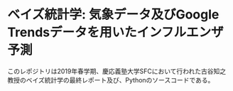 # ベイズ統計学: 気象データ及びGoogle Trendsデータを用いたインフルエンザ予測

<p>このレポジトリは2019年春学期、慶応義塾大学SFCにおいて行われた古谷知之教授のベイズ統計学の最終レポート及び、Pythonのソースコードである。</p>

